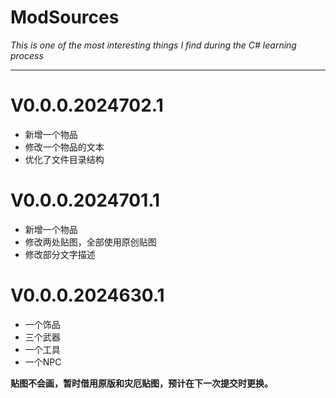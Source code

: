 # ModSources

_This is one of the most interesting things I find during the C# learning process_

---
# V0.0.0.2024702.1
* 新增一个物品
* 修改一个物品的文本
* 优化了文件目录结构

# V0.0.0.2024701.1
* 新增一个物品
* 修改两处贴图，全部使用原创贴图
* 修改部分文字描述

# V0.0.0.2024630.1
* 一个饰品
* 三个武器
* 一个工具
* 一个NPC

**贴图不会画，暂时借用原版和灾厄贴图，预计在下一次提交时更换。**
